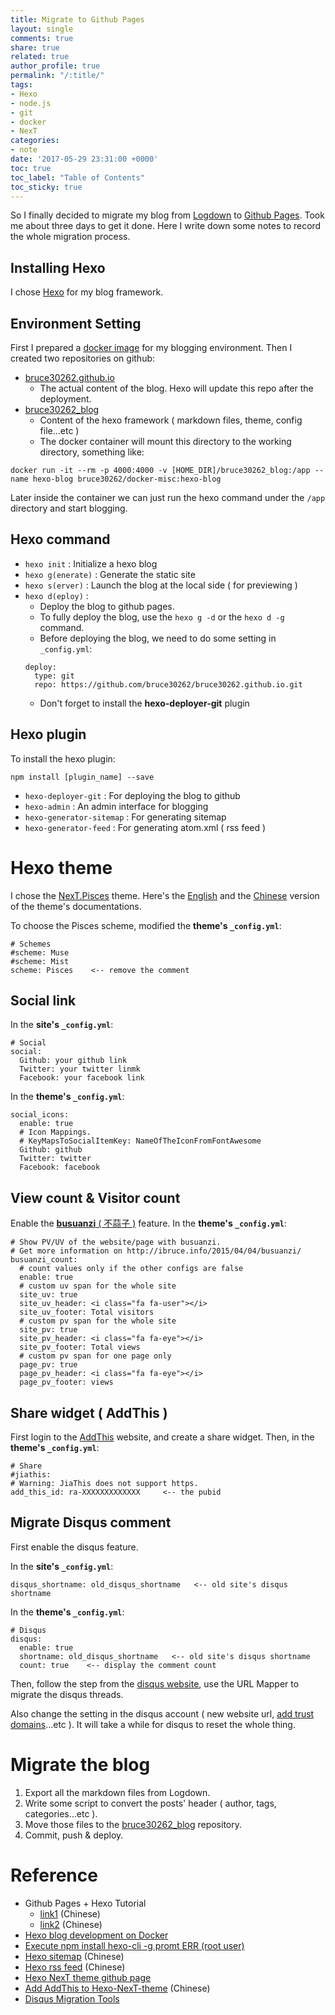 ```yaml
---
title: Migrate to Github Pages
layout: single
comments: true
share: true
related: true
author_profile: true
permalink: "/:title/"
tags:
- Hexo
- node.js
- git
- docker
- NexT
categories:
- note
date: '2017-05-29 23:31:00 +0000'
toc: true
toc_label: "Table of Contents"
toc_sticky: true
---
```


So I finally decided to migrate my blog from [Logdown](http://logdown.com/) to [Github Pages](https://pages.github.com/). Took me about three days to get it done. Here I write down some notes to record the whole migration process.  

<!-- more -->  



## Installing Hexo
I chose [Hexo](https://hexo.io/zh-tw/) for my blog framework.

## Environment Setting
First I prepared a [docker image](https://github.com/bruce30262/docker-misc/blob/master/hexo-blog/Dockerfile) for my blogging environment. Then I created two repositories on github:  
* [bruce30262.github.io](https://github.com/bruce30262/bruce30262.github.io)
    * The actual content of the blog. Hexo will update this repo after the deployment.
* [bruce30262_blog](https://github.com/bruce30262/bruce30262_blog)
    * Content of the hexo framework ( markdown files, theme, config file...etc )
    * The docker container will mount this directory to the working directory, something like:
```
docker run -it --rm -p 4000:4000 -v [HOME_DIR]/bruce30262_blog:/app --name hexo-blog bruce30262/docker-misc:hexo-blog
```

Later inside the container we can just run the hexo command under the `/app` directory and start blogging.

## Hexo command
* `hexo init` : Initialize a hexo blog
* `hexo g(enerate)` : Generate the static site
* `hexo s(erver)` : Launch the blog at the local side ( for previewing )
* `hexo d(eploy)` : 
    * Deploy the blog to github pages.
    * To fully deploy the blog, use the `hexo g -d` or the `hexo d -g` command.
    * Before deploying the blog, we need to do some setting in `_config.yml`:
    ```
    deploy:
      type: git
      repo: https://github.com/bruce30262/bruce30262.github.io.git
    ```
    * Don't forget to install the **hexo-deployer-git** plugin

## Hexo plugin
To install the hexo plugin:

```
npm install [plugin_name] --save
```
* `hexo-deployer-git` : For deploying the blog to github
* `hexo-admin` : An admin interface for blogging
* `hexo-generator-sitemap` : For generating sitemap
* `hexo-generator-feed` : For generating atom.xml ( rss feed )


# Hexo theme
I chose the [NexT.Pisces](https://github.com/iissnan/hexo-theme-next) theme. Here's the [English](https://github.com/iissnan/hexo-theme-next/blob/master/README.en.md) and the [Chinese](http://theme-next.iissnan.com/getting-started.html) version of the theme's documentations.

To choose the Pisces scheme, modified the **theme's `_config.yml`**:
```
# Schemes
#scheme: Muse
#scheme: Mist
scheme: Pisces    <-- remove the comment
```

## Social link
In the **site's `_config.yml`**:
```
# Social 
social:
  Github: your github link
  Twitter: your twitter linmk
  Facebook: your facebook link
```
In the **theme's `_config.yml`**:
```
social_icons:
  enable: true
  # Icon Mappings.
  # KeyMapsToSocialItemKey: NameOfTheIconFromFontAwesome
  Github: github
  Twitter: twitter
  Facebook: facebook 
```

## View count & Visitor count
Enable the [**busuanzi** ( 不蒜子 )](http://busuanzi.ibruce.info/) feature.
In the **theme's `_config.yml`**:
```
# Show PV/UV of the website/page with busuanzi.
# Get more information on http://ibruce.info/2015/04/04/busuanzi/
busuanzi_count:
  # count values only if the other configs are false
  enable: true
  # custom uv span for the whole site
  site_uv: true
  site_uv_header: <i class="fa fa-user"></i>
  site_uv_footer: Total visitors
  # custom pv span for the whole site
  site_pv: true
  site_pv_header: <i class="fa fa-eye"></i>
  site_pv_footer: Total views
  # custom pv span for one page only
  page_pv: true
  page_pv_header: <i class="fa fa-eye"></i>
  page_pv_footer: views
```

## Share widget ( AddThis )
First login to the [AddThis](http://www.addthis.com/) website, and create a share widget. Then, in the **theme's `_config.yml`**:
```
# Share
#jiathis:
# Warning: JiaThis does not support https.
add_this_id: ra-XXXXXXXXXXXXX     <-- the pubid
```

## Migrate Disqus comment
First enable the disqus feature.

In the **site's `_config.yml`**:
```
disqus_shortname: old_disqus_shortname   <-- old site's disqus shortname
```

In the **theme's `_config.yml`**:
```
# Disqus
disqus:
  enable: true
  shortname: old_disqus_shortname   <-- old site's disqus shortname
  count: true    <-- display the comment count
```

Then, follow the step from the [disqus website](https://help.disqus.com/customer/portal/articles/912757-url-mapper), use the URL Mapper to migrate the disqus threads.

Also change the setting in the disqus account ( new website url, [add trust domains](https://help.disqus.com/customer/portal/articles/1261429-how-to-use-trusted-domains)...etc ). It will take a while for disqus to reset the whole thing.


# Migrate the blog
1. Export all the markdown files from Logdown.
2. Write some script to convert the posts' header ( author, tags, categories...etc ).
3. Move those files to the [bruce30262_blog](https://github.com/bruce30262/bruce30262_blog) repository.
4. Commit, push & deploy.


# Reference
* Github Pages + Hexo Tutorial
    * [link1](https://linghucong.js.org/2016/04/15/2016-04-15-hexo-github-pages-blog/) (Chinese)
    * [link2](https://xuanwo.org/2015/03/26/hexo-intor/) (Chinese)
* [Hexo blog development on Docker](http://phriscage.github.io/2016/01/18/Hexo-blog-development-on-Docker/)
* [Execute npm install hexo-cli -g promt ERR (root user)](https://github.com/hexojs/hexo/issues/2505)
* [Hexo sitemap](http://fionat.github.io/2016/04/02/sitemap/) (Chinese)
* [Hexo rss feed](http://hanhailong.com/2015/10/08/Hexo%E2%80%94%E6%AD%A3%E7%A1%AE%E6%B7%BB%E5%8A%A0RSS%E8%AE%A2%E9%98%85/) (Chinese)
* [Hexo NexT theme github page](https://github.com/iissnan/hexo-theme-next)
* [Add AddThis to Hexo-NexT-theme](https://github.com/iissnan/hexo-theme-next/pull/660) (Chinese)
* [Disqus Migration Tools](https://help.disqus.com/customer/portal/articles/286778-migration-tools)
